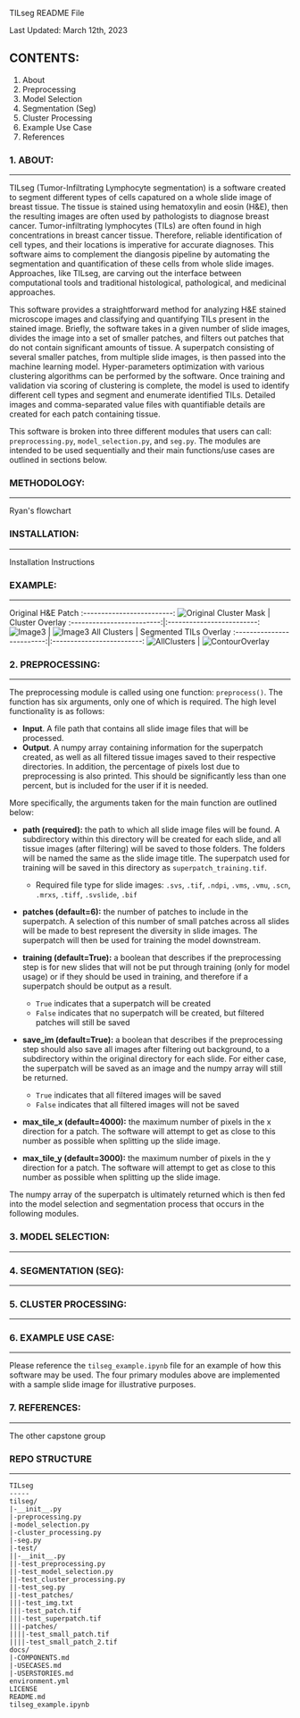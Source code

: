 TILseg README File

Last Updated: March 12th, 2023

## CONTENTS: ##
1. About
2. Preprocessing
3. Model Selection
4. Segmentation (Seg)
5. Cluster Processing
6. Example Use Case
7. References

### 1. ABOUT: ###
- - - -
TILseg (Tumor-Infiltrating Lymphocyte segmentation) is a software created to segment different types of cells capatured on a whole slide image of breast tissue. The tissue is stained using hematoxylin and eosin (H&E), then the resulting images are often used by pathologists to diagnose breast cancer. Tumor-infiltrating lymphocytes (TILs) are often found in high concentrations in breast cancer tissue. Therefore, reliable identification of cell types, and their locations is imperative for accurate diagnoses. This software aims to complement the diangosis pipeline by automating the segmentation and quantification of these cells from whole slide images. Approaches, like TILseg, are carving out the interface between computational tools and traditional histological, pathological, and medicinal approaches. 

This software provides a straightforward method for analyzing H&E stained microscope images and classifying and quantifying TILs present in the stained image. Briefly, the software takes in a given number of slide images, divides the image into a set of smaller patches, and filters out patches that do not contain significant amounts of tissue. A superpatch consisting of several smaller patches, from multiple slide images, is then passed into the machine learning model. Hyper-parameters optimization with various clustering algorithms can be performed by the software. Once training and validation via scoring of clustering is complete, the model is used to identify different cell types and segment and enumerate identified TILs. Detailed images and comma-separated value files with quantifiable details are created for each patch containing tissue.

This software is broken into three different modules that users can call: `preprocessing.py`, `model_selection.py`, and `seg.py`. The modules are intended to be used sequentially and their main functions/use cases are outlined in sections below.

### METHODOLOGY: ###
- - - -
Ryan's flowchart

### INSTALLATION: ###
- - - -
Installation Instructions

### EXAMPLE: ###
- - - -
Original H&E Patch
:-------------------------:
![Original](https://user-images.githubusercontent.com/121774063/224920422-fb696076-d907-45af-89ab-3f053dd89747.jpg)
Cluster Mask               |  Cluster Overlay
:-------------------------:|:-------------------------:
![Image3](https://user-images.githubusercontent.com/121774063/224920501-9a2b0f81-847a-4e08-8a60-e726f5e4d405.jpg)  |  ![Image3](https://user-images.githubusercontent.com/121774063/224920528-ef4b2c34-5695-46a7-b020-09dc4e068375.jpg)
All Clusters               |  Segmented TILs Overlay
:-------------------------:|:-------------------------:
![AllClusters](https://user-images.githubusercontent.com/121774063/224920465-6b5c79f6-6431-46cf-a16e-59fe66fdbc28.jpg)  |  ![ContourOverlay](https://user-images.githubusercontent.com/121774063/224920555-414d718b-6ce0-4920-9af0-01b1c6cc2b96.jpg)


### 2. PREPROCESSING: ###
- - - -
The preprocessing module is called using one function: `preprocess()`. The function has six arguments, only one of which is required. The high level functionality is as follows:
- **Input**. A file path that contains all slide image files that will be processed.
- **Output**. A numpy array containing information for the superpatch created, as well as all filtered tissue images saved to their respective directories. In addition, the percentage of pixels lost due to preprocessing is also printed. This should be significantly less than one percent, but is included for the user if it is needed.

More specifically, the arguments taken for the main function are outlined below:
- **path (required):** the path to which all slide image files will be found. A subdirectory within this directory will be created for each slide, and all tissue images (after filtering) will be saved to those folders. The folders will be named the same as the slide image title. The superpatch used for training will be saved in this directory as `superpatch_training.tif`.
    - Required file type for slide images: `.svs`, `.tif`, `.ndpi`, `.vms`, `.vmu`, `.scn`, `.mrxs`, `.tiff`, `.svslide`, `.bif`

- **patches (default=6):** the number of patches to include in the superpatch. A selection of this number of small patches across all slides will be made to best represent the diversity in slide images. The superpatch will then be used for training the model downstream.

- **training (default=True):** a boolean that describes if the preprocessing step is for new slides that will not be put through training (only for model usage) or if they should be used in training, and therefore if a superpatch should be output as a result. 
    - `True` indicates that a superpatch will be created
    - `False` indicates that no superpatch will be created, but filtered patches will still be saved

- **save_im (default=True):** a boolean that describes if the preprocessing step should also save all images after filtering out background, to a subdirectory within the original directory for each slide. For either case, the superpatch will be saved as an image and the numpy array will still be returned.
    - `True` indicates that all filtered images will be saved
    - `False` indicates that all filtered images will not be saved

- **max_tile_x (default=4000):** the maximum number of pixels in the x direction for a patch. The software will attempt to get as close to this number as possible when splitting up the slide image.

- **max_tile_y (default=3000):** the maximum number of pixels in the y direction for a patch. The software will attempt to get as close to this number as possible when splitting up the slide image.

The numpy array of the superpatch is ultimately returned which is then fed into the model selection and segmentation process that occurs in the following modules.

### 3. MODEL SELECTION: ###
- - - -


### 4. SEGMENTATION (SEG): ###
- - - -


### 5. CLUSTER PROCESSING: ###
- - - -


### 6. EXAMPLE USE CASE: ###
- - - -
Please reference the `tilseg_example.ipynb` file for an example of how this software may be used. The four primary modules above are implemented with a sample slide image for illustrative purposes.

### 7. REFERENCES: ###
- - - -
The other capstone group

### REPO STRUCTURE ###
- - - -
```
TILseg
-----
tilseg/
|-__init__.py
|-preprocessing.py
|-model_selection.py
|-cluster_processing.py
|-seg.py
|-test/
||-__init__.py
||-test_preprocessing.py
||-test_model_selection.py
||-test_cluster_processing.py
||-test_seg.py
||-test_patches/
|||-test_img.txt
|||-test_patch.tif
|||-test_superpatch.tif
|||-patches/
||||-test_small_patch.tif
||||-test_small_patch_2.tif
docs/
|-COMPONENTS.md
|-USECASES.md
|-USERSTORIES.md
environment.yml
LICENSE
README.md
tilseg_example.ipynb
```
